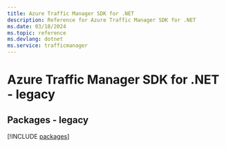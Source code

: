 ```yaml
---
title: Azure Traffic Manager SDK for .NET
description: Reference for Azure Traffic Manager SDK for .NET
ms.date: 03/18/2024
ms.topic: reference
ms.devlang: dotnet
ms.service: trafficmanager
---
```

# Azure Traffic Manager SDK for .NET - legacy
## Packages - legacy
[!INCLUDE [packages](traffic-manager-index.md)]